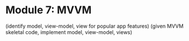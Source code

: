 # Module 7: MVVM

(identify model, view-model, view for popular app features)
(given MVVM skeletal code, implement model, view-model, views)
